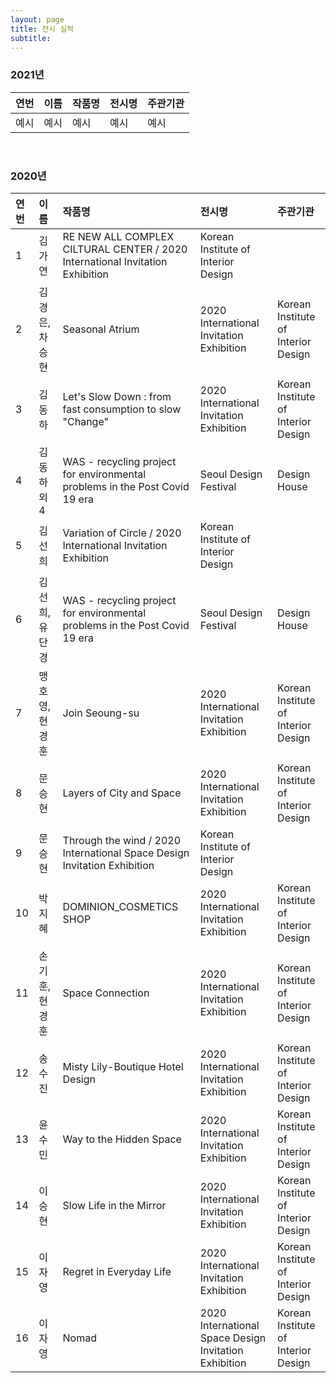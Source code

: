 ```yaml
---
layout: page
title: 전시 실적
subtitle:
---
```


### 2021년

| 연번 | 이름 | 작품명 | 전시명 | 주관기관 |
| :------ |:--- | :--- | :--- | :--- |
| 예시 | 예시 | 예시 | 예시 | 예시 |

<br>

### 2020년

| 연번 | 이름 | 작품명 | 전시명 | 주관기관 |
| :------ |:--- | :--- | :--- | :--- |
| 1 | 김가연 | RE NEW ALL COMPLEX CILTURAL CENTER / 2020 International Invitation Exhibition | Korean Institute of Interior Design |
| 2 | 김경은, 차승현 | Seasonal Atrium | 2020 International Invitation Exhibition | Korean Institute of Interior Design |
| 3 | 김동하 | Let's Slow Down : from fast consumption to slow "Change" | 2020 International Invitation Exhibition | Korean Institute of Interior Design |
| 4 | 김동하 외4 | WAS - recycling project for environmental problems in the Post Covid 19 era | Seoul Design Festival | Design House |
| 5 |  김선희 | Variation of Circle / 2020 International Invitation Exhibition | Korean Institute of Interior Design |
| 6 | 김선희, 유단경 | WAS - recycling project for environmental problems in the Post Covid 19 era | Seoul Design Festival | Design House |
| 7 | 맹호영, 현경훈 | Join Seoung-su | 2020 International Invitation Exhibition | Korean Institute of Interior Design |
| 8 | 문승현 | Layers of City and Space | 2020 International Invitation Exhibition | Korean Institute of Interior Design |
| 9 | 문승현 | Through the wind / 2020 International Space Design Invitation Exhibition | Korean Institute of Interior Design |
| 10 | 박지혜 | DOMINION_COSMETICS SHOP | 2020 International Invitation Exhibition | Korean Institute of Interior Design |
| 11 | 손기훈, 현경훈 | Space Connection | 2020 International Invitation Exhibition | Korean Institute of Interior Design |
| 12 | 송수진 | Misty Lily-Boutique Hotel Design | 2020 International Invitation Exhibition | Korean Institute of Interior Design |
| 13 | 윤수민 | Way to the Hidden Space | 2020 International Invitation Exhibition | Korean Institute of Interior Design |
| 14 | 이승현 | Slow Life in the Mirror | 2020 International Invitation Exhibition | Korean Institute of Interior Design |
| 15 | 이자영 | Regret in Everyday Life | 2020 International Invitation Exhibition | Korean Institute of Interior Design | 
| 16 | 이자영 | Nomad | 2020 International Space Design Invitation Exhibition | Korean Institute of Interior Design |

<br>
